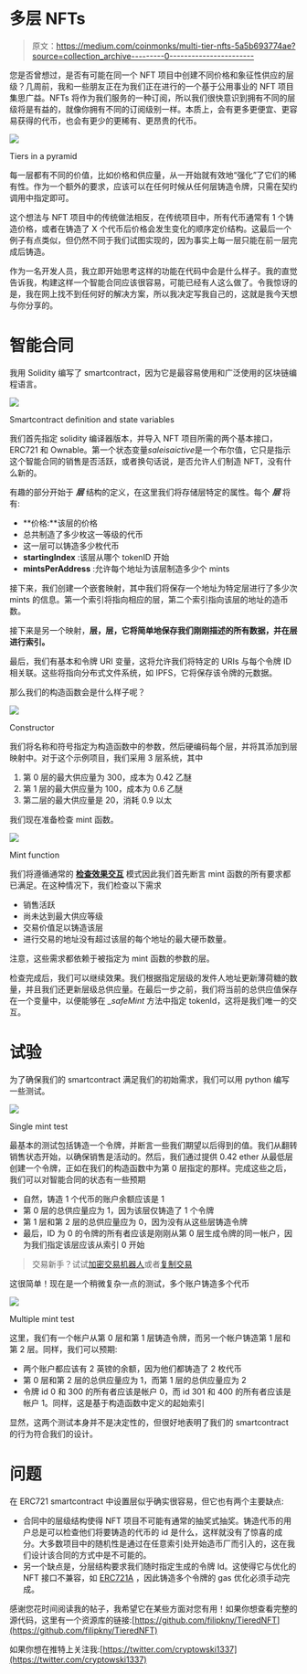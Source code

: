# 多层 NFTs

> 原文：<https://medium.com/coinmonks/multi-tier-nfts-5a5b693774ae?source=collection_archive---------0----------------------->

您是否曾想过，是否有可能在同一个 NFT 项目中创建不同价格和象征性供应的层级？几周前，我和一些朋友正在为我们正在进行的一个基于公用事业的 NFT 项目集思广益。NFTs 将作为我们服务的一种订阅，所以我们很快意识到拥有不同的层级将是有益的，就像你拥有不同的订阅级别一样。本质上，会有更多更便宜、更容易获得的代币，也会有更少的更稀有、更昂贵的代币。

![](img/8490dd26babcf1c70c78d3a7a3fa9eb5.png)

Tiers in a pyramid

每一层都有不同的价值，比如价格和供应量，从一开始就有效地“强化”了它们的稀有性。作为一个额外的要求，应该可以在任何时候从任何层铸造令牌，只需在契约调用中指定即可。

这个想法与 NFT 项目中的传统做法相反，在传统项目中，所有代币通常有 1 个铸造价格，或者在铸造了 X 个代币后价格会发生变化的顺序定价结构。这最后一个例子有点类似，但仍然不同于我们试图实现的，因为事实上每一层只能在前一层完成后铸造。

作为一名开发人员，我立即开始思考这样的功能在代码中会是什么样子。我的直觉告诉我，构建这样一个智能合同应该很容易，可能已经有人这么做了。令我惊讶的是，我在网上找不到任何好的解决方案，所以我决定写我自己的，这就是我今天想与你分享的。

# 智能合同

我用 Solidity 编写了 smartcontract，因为它是最容易使用和广泛使用的区块链编程语言。

![](img/6d310bcd26bcb813f5bad8d69fc4ebac.png)

Smartcontract definition and state variables

我们首先指定 solidity 编译器版本，并导入 NFT 项目所需的两个基本接口，ERC721 和 Ownable。第一个状态变量*saleisaictive*是一个布尔值，它只是指示这个智能合同的销售是否活跃，或者换句话说，是否允许人们制造 NFT，没有什么新的。

有趣的部分开始于 ***层*** 结构的定义，在这里我们将存储层特定的属性。每个 ***层*** 将有:

*   **价格:**该层的价格
*   总共制造了多少枚这一等级的代币
*   这一层可以铸造多少枚代币
*   **startingIndex** :该层从哪个 tokenID 开始
*   **mintsPerAddress** :允许每个地址为该层制造多少个 mints

接下来，我们创建一个嵌套映射，其中我们将保存一个地址为特定层进行了多少次 mints 的信息。第一个索引将指向相应的层，第二个索引指向该层的地址的造币数。

接下来是另一个映射，**层，**层，它将简单地保存我们刚刚描述的所有数据，并在**层进行索引。**

最后，我们有基本和令牌 URI 变量，这将允许我们将特定的 URIs 与每个令牌 ID 相关联。这些将指向分布式文件系统，如 IPFS，它将保存该令牌的元数据。

那么我们的构造函数会是什么样子呢？

![](img/aca6d5058a5c27b0f8233dc980ac11ec.png)

Constructor

我们将名称和符号指定为构造函数中的参数，然后硬编码每个层，并将其添加到层映射中。对于这个示例项目，我们采用 3 层系统，其中

1.  第 0 层的最大供应量为 300，成本为 0.42 乙醚
2.  第 1 层的最大供应量为 100，成本为 0.6 乙醚
3.  第二层的最大供应量是 20，消耗 0.9 以太

我们现在准备检查 mint 函数。

![](img/d3901ee77d2aa707d74152772f1f9dec.png)

Mint function

我们将遵循通常的 [**检查效果交互**](https://fravoll.github.io/solidity-patterns/checks_effects_interactions.html) 模式因此我们首先断言 mint 函数的所有要求都已满足。在这种情况下，我们检查以下需求

*   销售活跃
*   尚未达到最大供应等级
*   交易价值足以铸造该层
*   进行交易的地址没有超过该层的每个地址的最大硬币数量。

注意，这些需求都依赖于被指定为 mint 函数的参数的层。

检查完成后，我们可以继续效果。我们根据指定层级的发件人地址更新薄荷糖的数量，并且我们还更新层级总供应量。在最后一步之前，我们将当前的总供应值保存在一个变量中，以便能够在 *_safeMint* 方法中指定 tokenId，这将是我们唯一的交互。

# 试验

为了确保我们的 smartcontract 满足我们的初始需求，我们可以用 python 编写一些测试。

![](img/d10109d67f39240aa3c9aefdc6b44102.png)

Single mint test

最基本的测试包括铸造一个令牌，并断言一些我们期望以后得到的值。我们从翻转销售状态开始，以确保销售是活动的。然后，我们通过提供 0.42 ether 从最低层创建一个令牌，正如在我们的构造函数中为第 0 层指定的那样。完成这些之后，我们可以对智能合同的状态有一些预期

*   自然，铸造 1 个代币的账户余额应该是 1
*   第 0 层的总供应量应为 1，因为该层仅铸造了 1 个令牌
*   第 1 层和第 2 层的总供应量应为 0，因为没有从这些层铸造令牌
*   最后，ID 为 0 的令牌的所有者应该是刚刚从第 0 层生成令牌的同一帐户，因为我们指定该层应该从索引 0 开始

> 交易新手？试试[加密交易机器人](/coinmonks/crypto-trading-bot-c2ffce8acb2a)或者[复制交易](/coinmonks/top-10-crypto-copy-trading-platforms-for-beginners-d0c37c7d698c)

这很简单！现在是一个稍微复杂一点的测试，多个账户铸造多个代币

![](img/e8208d168e60f8e401b2661b3bbecc9e.png)

Multiple mint test

这里，我们有一个帐户从第 0 层和第 1 层铸造令牌，而另一个帐户铸造第 1 层和第 2 层。同样，我们可以预期:

*   两个账户都应该有 2 英镑的余额，因为他们都铸造了 2 枚代币
*   第 0 层和第 2 层的总供应量应为 1，而第 1 层的总供应量应为 2
*   令牌 id 0 和 300 的所有者应该是帐户 0，而 id 301 和 400 的所有者应该是帐户 1。同样，这是基于构造函数中定义的起始索引

显然，这两个测试本身并不是决定性的，但很好地表明了我们的 smartcontract 的行为符合我们的设计。

# **问题**

在 ERC721 smartcontract 中设置层似乎确实很容易，但它也有两个主要缺点:

*   合同中的层级结构使得 NFT 项目不可能有通常的抽奖式抽奖。铸造代币的用户总是可以检查他们将要铸造的代币的 id 是什么，这样就没有了惊喜的成分。大多数项目中的随机性是通过在任意索引处开始造币厂而引入的，这在我们设计该合同的方式中是不可能的。
*   另一个缺点是，分层结构要求我们随时指定生成的令牌 Id。这使得它与优化的 NFT 接口不兼容，如 [ERC721A](https://www.erc721a.org/) ，因此铸造多个令牌的 gas 优化必须手动完成。

感谢您花时间阅读我的帖子，我希望它在某些方面对您有用！如果你想查看完整的源代码，这里有一个资源库的链接:[https://github.com/filipkny/TieredNFT](https://github.com/filipkny/TieredNFT)

如果你想在推特上关注我:[https://twitter.com/cryptowski1337](https://twitter.com/cryptowski1337)
